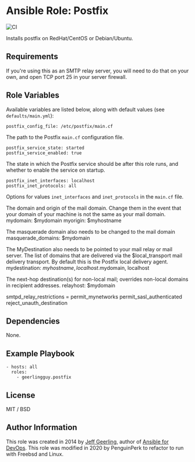 # Ansible Role: Postfix

![CI](https://github.com/penguinperk/ansible-role-postfix/workflows/CI/badge.svg)

Installs postfix on RedHat/CentOS or Debian/Ubuntu.

## Requirements

If you're using this as an SMTP relay server, you will need to do that on your own, and open TCP port 25 in your server firewall.

## Role Variables

Available variables are listed below, along with default values (see `defaults/main.yml`):

    postfix_config_file: /etc/postfix/main.cf

The path to the Postfix `main.cf` configuration file.

    postfix_service_state: started
    postfix_service_enabled: true

The state in which the Postfix service should be after this role runs, and whether to enable the service on startup.

    postfix_inet_interfaces: localhost
    postfix_inet_protocols: all

Options for values `inet_interfaces` and `inet_protocols` in the `main.cf` file.

The domain and origin of the mail domain. Change them in the event that your domain of your machine is not the same as your mail domain. 
	mydomain: $mydomain
	myorigin: $myhostname

The masquerade domain also needs to be changed to the mail domain 
	masquerade_domains: $mydomain

The MyDestination also needs to be pointed to your mail relay or mail server.
The list of domains that are delivered via the $local_transport mail delivery transport. By default this is the Postfix local delivery agent.
	mydestination: $myhostname, localhost.$mydomain, localhost

The next-hop destination(s) for non-local mail; overrides non-local domains in recipient addresses.
relayhost: $mydomain

smtpd_relay_restrictions = permit_mynetworks permit_sasl_authenticated reject_unauth_destination

## Dependencies

None.

## Example Playbook

    - hosts: all
      roles:
        - geerlingguy.postfix

## License

MIT / BSD

## Author Information

This role was created in 2014 by [Jeff Geerling](https://www.jeffgeerling.com/), author of [Ansible for DevOps](https://www.ansiblefordevops.com/).
This role was modified in 2020 by PenguinPerk to refactor to run with Freebsd and Linux.
